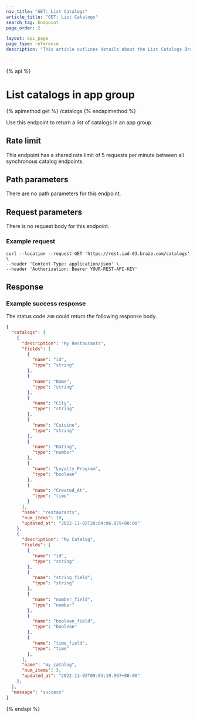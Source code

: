 ```yaml
---
nav_title: "GET: List Catalogs"
article_title: "GET: List Catalogs"
search_tag: Endpoint
page_order: 2

layout: api_page
page_type: reference
description: "This article outlines details about the List Catalogs Braze endpoint."

---
```

{% api %}
# List catalogs in app group
{% apimethod get %}
/catalogs
{% endapimethod %}

Use this endpoint to return a list of catalogs in an app group.

## Rate limit

This endpoint has a shared rate limit of 5 requests per minute between all synchronous catalog endpoints.

## Path parameters

There are no path parameters for this endpoint.

## Request parameters

There is no request body for this endpoint.

### Example request

```
curl --location --request GET 'https://rest.iad-03.braze.com/catalogs' \
--header 'Content-Type: application/json' \
--header 'Authorization: Bearer YOUR-REST-API-KEY'
```

## Response

### Example success response

The status code `200` could return the following response body.

```json
{
  "catalogs": [
    {
      "description": "My Restaurants",
      "fields": [
        {
          "name": "id",
          "type": "string"
        },
        {
          "name": "Name",
          "type": "string"
        },
        {
          "name": "City",
          "type": "string"
        },
        {
          "name": "Cuisine",
          "type": "string"
        },
        {
          "name": "Rating",
          "type": "number"
        },
        {
          "name": "Loyalty_Program",
          "type": "boolean"
        },
        {
          "name": "Created_At",
          "type": "time"
        }
      ],
      "name": "restaurants",
      "num_items": 10,
      "updated_at": "2022-11-02T20:04:06.879+00:00"
    },
    {
      "description": "My Catalog",
      "fields": [
        {
          "name": "id",
          "type": "string"
        },
        {
          "name": "string_field",
          "type": "string"
        },
        {
          "name": "number_field",
          "type": "number"
        },
        {
          "name": "boolean_field",
          "type": "boolean"
        },
        {
          "name": "time_field",
          "type": "time"
        },
      ],
      "name": "my_catalog",
      "num_items": 3,
      "updated_at": "2022-11-02T09:03:19.967+00:00"
    },
  ],
  "message": "success"
}
```

{% endapi %}